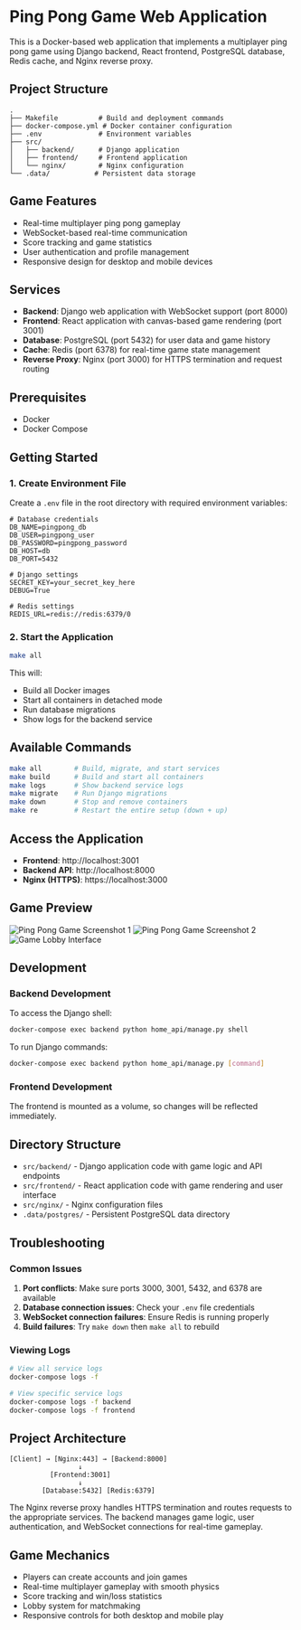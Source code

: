 # Ping Pong Game Web Application

This is a Docker-based web application that implements a multiplayer ping pong game using Django backend, React frontend, PostgreSQL database, Redis cache, and Nginx reverse proxy.

## Project Structure

```
.
├── Makefile          # Build and deployment commands
├── docker-compose.yml # Docker container configuration
├── .env              # Environment variables
├── src/
│   ├── backend/      # Django application
│   ├── frontend/     # Frontend application
│   └── nginx/        # Nginx configuration
└── .data/           # Persistent data storage
```

## Game Features

- Real-time multiplayer ping pong gameplay
- WebSocket-based real-time communication
- Score tracking and game statistics
- User authentication and profile management
- Responsive design for desktop and mobile devices

## Services

- **Backend**: Django web application with WebSocket support (port 8000)
- **Frontend**: React application with canvas-based game rendering (port 3001)
- **Database**: PostgreSQL (port 5432) for user data and game history
- **Cache**: Redis (port 6378) for real-time game state management
- **Reverse Proxy**: Nginx (port 3000) for HTTPS termination and request routing

## Prerequisites

- Docker
- Docker Compose

## Getting Started

### 1. Create Environment File

Create a `.env` file in the root directory with required environment variables:

```env
# Database credentials
DB_NAME=pingpong_db
DB_USER=pingpong_user
DB_PASSWORD=pingpong_password
DB_HOST=db
DB_PORT=5432

# Django settings
SECRET_KEY=your_secret_key_here
DEBUG=True

# Redis settings
REDIS_URL=redis://redis:6379/0
```

### 2. Start the Application

```bash
make all
```

This will:
- Build all Docker images
- Start all containers in detached mode
- Run database migrations
- Show logs for the backend service

## Available Commands

```bash
make all        # Build, migrate, and start services
make build      # Build and start all containers
make logs       # Show backend service logs
make migrate    # Run Django migrations
make down       # Stop and remove containers
make re         # Restart the entire setup (down + up)
```

## Access the Application

- **Frontend**: http://localhost:3001
- **Backend API**: http://localhost:8000
- **Nginx (HTTPS)**: https://localhost:3000

## Game Preview

![Ping Pong Game Screenshot 1](assets/screenshots/trans1.png)
![Ping Pong Game Screenshot 2](assets/screenshots/trans2.png)
![Game Lobby Interface](assets/screenshots/transcendancepreview.png)


## Development

### Backend Development

To access the Django shell:
```bash
docker-compose exec backend python home_api/manage.py shell
```

To run Django commands:
```bash
docker-compose exec backend python home_api/manage.py [command]
```

### Frontend Development

The frontend is mounted as a volume, so changes will be reflected immediately.

## Directory Structure

- `src/backend/` - Django application code with game logic and API endpoints
- `src/frontend/` - React application code with game rendering and user interface
- `src/nginx/` - Nginx configuration files
- `.data/postgres/` - Persistent PostgreSQL data directory

## Troubleshooting

### Common Issues

1. **Port conflicts**: Make sure ports 3000, 3001, 5432, and 6378 are available
2. **Database connection issues**: Check your `.env` file credentials
3. **WebSocket connection failures**: Ensure Redis is running properly
4. **Build failures**: Try `make down` then `make all` to rebuild

### Viewing Logs

```bash
# View all service logs
docker-compose logs -f

# View specific service logs
docker-compose logs -f backend
docker-compose logs -f frontend
```

## Project Architecture

```
[Client] → [Nginx:443] → [Backend:8000]
                 ↓
          [Frontend:3001]
                 ↓
        [Database:5432] [Redis:6379]
```

The Nginx reverse proxy handles HTTPS termination and routes requests to the appropriate services. The backend manages game logic, user authentication, and WebSocket connections for real-time gameplay.

## Game Mechanics

- Players can create accounts and join games
- Real-time multiplayer gameplay with smooth physics
- Score tracking and win/loss statistics
- Lobby system for matchmaking
- Responsive controls for both desktop and mobile play
```